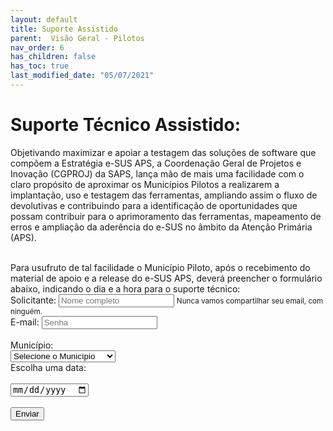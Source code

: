 ```yaml
---
layout: default
title: Suporte Assistido
parent:  Visão Geral - Pilotos
nav_order: 6
has_children: false
has_toc: true
last_modified_date: "05/07/2021"
---
```


<html>
    <title></title>
    <head>
        <link rel="stylesheet" type="text/css" href="estilos.css">
    </head>
   

<link href="https://cdn.jsdelivr.net/npm/bootstrap@5.0.2/dist/css/bootstrap.min.css" rel="stylesheet" integrity="sha384-EVSTQN3/azprG1Anm3QDgpJLIm9Nao0Yz1ztcQTwFspd3yD65VohhpuuCOmLASjC" crossorigin="anonymous">

<script src="https://cdn.jsdelivr.net/npm/bootstrap@5.0.2/dist/js/bootstrap.bundle.min.js" integrity="sha384-MrcW6ZMFYlzcLA8Nl+NtUVF0sA7MsXsP1UyJoMp4YLEuNSfAP+JcXn/tWtIaxVXM" crossorigin="anonymous"></script>

<script src="https://cdn.jsdelivr.net/npm/@popperjs/core@2.9.2/dist/umd/popper.min.js" integrity="sha384-IQsoLXl5PILFhosVNubq5LC7Qb9DXgDA9i+tQ8Zj3iwWAwPtgFTxbJ8NT4GN1R8p" crossorigin="anonymous"></script>
<script src="https://cdn.jsdelivr.net/npm/bootstrap@5.0.2/dist/js/bootstrap.min.js" integrity="sha384-cVKIPhGWiC2Al4u+LWgxfKTRIcfu0JTxR+EQDz/bgldoEyl4H0zUF0QKbrJ0EcQF" crossorigin="anonymous"></script>

<body>




<h1>Suporte Técnico Assistido:</h1>

<p>Objetivando maximizar e apoiar a testagem das soluções de software que compõem a Estratégia e-SUS APS, a Coordenação Geral de Projetos e Inovação (CGPROJ) da SAPS, lança mão de mais uma facilidade com o claro propósito de aproximar os Municípios Pilotos a realizarem a implantação, uso e testagem das ferramentas, ampliando assim o fluxo de devolutivas e contribuindo para a identificação de oportunidades que possam contribuir para o aprimoramento das ferramentas, mapeamento de erros e ampliação da aderência do e-SUS no âmbito da Atenção Primária (APS).</p>
<br>
Para usufruto de tal facilidade o Município Piloto, após o recebimento do material de apoio e a release do e-SUS APS, deverá preencher o formulário abaixo, indicando o dia e a hora para o suporte técnico:

<br>

<form>

  <div class="form-group">  
    <label for="exampleInputEmail1">Solicitante:</label>
    <input type="email" class="form-control" id="exampleInputEmail1" aria-describedby="emailHelp" placeholder="Nome completo">
    <small id="emailHelp" class="form-text text-muted">Nunca vamos compartilhar seu email, com ninguém.</small>
  </div>

  <div class="form-group">
    <label for="exampleInputEmail">E-mail:</label>
    <input type="email" class="form-control" id="exampleInputPassword1" placeholder="Senha">
  </div>

<br>
<label for="exampleInputEmail">Município:</label>
<br>
<select class="form-select form-select-sm" aria-label=".form-select-sm example">  
  <option selected>Selecione o Município</option>
  <option value="1">Brasília</option>
  <option value="1">Espírito Santo</option>
  <option value="2">Mato Grosso</option>
  <option value="3">Londrina - PR</option>
  <option value="3">Doutor Severiano - RN</option>
  <option value="3">Coronel Fabriciano - MG</option>
  <option value="3">Pelotas - RS</option>
  <option value="3">Otacílio Costa - SC</option>
  <option value="3">Manaus - AM</option>
  <option value="3">Vila Velha - ES</option>
  <option value="3">Arujá - SP</option>
  <option value="3">Teresina - PI</option>
</select>
<br>
<label for="exampleInputEmail">Escolha uma data:</label> 
<br>
<br>
<input type="date" required pattern="[0-9]{4}-[0-9]{2}-[0-9]{2}">
<br>
<br>
<button type="submit" class="btn btn-primary">Enviar</button>

</form>


  











</body>
</html>